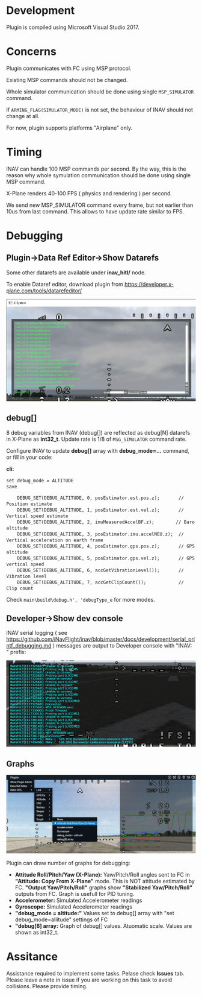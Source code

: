 # Development

Plugin is compiled using Microsoft Visual Studio 2017.

# Concerns

Plugin communicates with FC using MSP protocol.

Existing MSP commands should not be changed.

Whole simulator communication should be done using single ```MSP_SIMULATOR``` command.

If ```ARMING_FLAG(SIMULATOR_MODE)``` is not set, the behaviour of INAV should not change at all.

For now, plugin supports platforms "Airplane" only.

# Timing

INAV can handle 100 MSP commands per second. By the way, this is the reason why whole symulation communication should be done using single MSP command.

X-Plane renders 40-100 FPS ( physics and rendering ) per second. 

We send new MSP_SIMULATOR command every frame, but not earlier than 10us from last command. This allows to have update rate similar to FPS.

# Debugging

## Plugin->Data Ref Editor->Show Datarefs

Some other datarefs are available under **inav_hitl/** node.

To enable Dataref editor, download plugin from https://developer.x-plane.com/tools/datarefeditor/

![](datarefs.png)

## debug[]

8 debug variables from INAV (debug[]) are reflected as debug[N] datarefs in X-Plane as **int32_t**. Update rate is 1/8 of ```MSG_SIMULATOR``` command rate.

Configure INAV to update **debug[]** array with **debug_mode=...** command, or fill in your code:

**cli:**
```
set debug_mode = ALTITUDE
save
```

```
    DEBUG_SET(DEBUG_ALTITUDE, 0, posEstimator.est.pos.z);       // Position estimate
    DEBUG_SET(DEBUG_ALTITUDE, 1, posEstimator.est.vel.z);       // Vertical speed estimate
    DEBUG_SET(DEBUG_ALTITUDE, 2, imuMeasuredAccelBF.z);        // Baro altitude
    DEBUG_SET(DEBUG_ALTITUDE, 3, posEstimator.imu.accelNEU.z);  // Vertical acceleration on earth frame
    DEBUG_SET(DEBUG_ALTITUDE, 4, posEstimator.gps.pos.z);       // GPS altitude
    DEBUG_SET(DEBUG_ALTITUDE, 5, posEstimator.gps.vel.z);       // GPS vertical speed
    DEBUG_SET(DEBUG_ALTITUDE, 6, accGetVibrationLevel());       // Vibration level
    DEBUG_SET(DEBUG_ALTITUDE, 7, accGetClipCount());            // Clip count
```

Check `main\build\debug.h', 'debugType_e` for more modes.


## Developer->Show dev console

INAV serial logging ( see https://github.com/iNavFlight/inav/blob/master/docs/development/serial_printf_debugging.md ) messages are output to Developer console with "INAV: " prefix:

![](devconsole.png)

## Graphs

![](graph.jpg)

Plugin can draw number of graphs for debugging:
- **Attitude Roll/Pitch/Yaw (X-Plane):** Yaw/Pitch/Roll angles sent to FC in **"Attitude: Copy From X-Plane"** mode. This is NOT attitude estimated by FC. **"Output Yaw/Pitch/Roll"** graphs show **"Stabilized Yaw/Pitch/Roll"** outputs from FC. Graph is usefull for PID tuning.
- **Accelerometer:** Simulated Accelerometer readings
- **Gyroscope:** Simulated Accelerometer readings
- **"debug_mode = altitude:"** Values set to debug[] array with "set debug_mode=allitude" settings of FC
- **"debug[8] array:** Graph of debug[] values. Atuomatic scale. Values are shown as int32_t.
  
  
# Assitance

Assistance required to implement some tasks. Pelase check **Issues** tab. Please leave a note in issue if you are working on this task to avoid collisions. Please provide timing.

